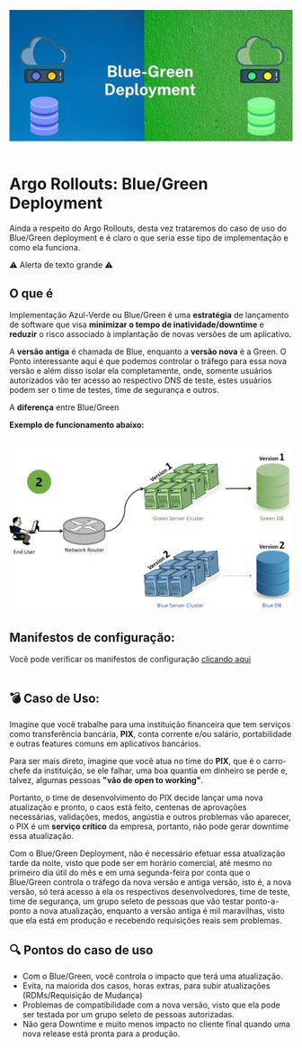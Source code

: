 <img src="../../images/banner-bluegreen.png"> <br><br>

# Argo Rollouts: Blue/Green Deployment

Ainda a respeito do Argo Rollouts, desta vez trataremos do caso de uso do Blue/Green deployment e é claro o que seria esse tipo de implementação e como ela funciona.


⚠️ Alerta de texto grande ⚠️


## O que é

Implementação Azul-Verde ou Blue/Green é uma **estratégia** de lançamento de software que visa **minimizar o tempo de inatividade/downtime** e **reduzir** o risco associado à implantação de novas versões de um aplicativo.

A **versão antiga** é chamada de Blue, enquanto a **versão nova** é a Green. O Ponto interessante aqui é que podemos controlar o tráfego para essa nova versão e além disso isolar ela completamente, onde, somente usuários autorizados vão ter acesso ao respectivo DNS de teste, estes usuários podem ser o time de testes, time de segurança e outros.

A **diferença** entre Blue/Green 

**Exemplo de funcionamento abaixo:**

<br>
<img src="../../images/bluegreen-example.png">
<br>

## Manifestos de configuração:

Você pode verificar os manifestos de configuração [clicando aqui](../../Kubernetes/flask-app-bluegreen/) <br><br>

## 💣 Caso de Uso: 

Imagine que você trabalhe para uma instituição financeira que tem serviços como transferência bancária, **PIX**, conta corrente e/ou salário, portabilidade e outras features comuns em aplicativos bancários.

Para ser mais direto, imagine que você atua no time do **PIX**, que é o carro-chefe da instituição, se ele falhar, uma boa quantia em dinheiro se perde e, talvez, algumas pessoas **"vão de open to working"**.

Portanto, o time de desenvolvimento do PIX decide lançar uma nova atualização e pronto, o caos está feito, centenas de aprovações necessárias, validações, medos, angústia e outros problemas vão aparecer, o PIX é um **serviço crítico** da empresa, portanto, não pode gerar downtime essa atualização.

Com o Blue/Green Deployment, não é necessário efetuar essa atualização tarde da noite, visto que pode ser em horário comercial, até mesmo no primeiro dia útil do mês e em uma segunda-feira por conta que o Blue/Green controla o tráfego da nova versão e antiga versão, isto é, a nova versão, só terá acesso à ela os respectivos desenvolvedores, time de teste, time de segurança, um grupo seleto de pessoas que vão testar ponto-a-ponto a nova atualização, enquanto a versão antiga é mil maravilhas, visto que ela está em produção e recebendo requisições reais sem problemas.

## 🔍 Pontos do caso de uso

* Com o Blue/Green, você controla o impacto que terá uma atualização.
* Evita, na maiorida dos casos, horas extras, para subir atualizações (RDMs/Requisição de Mudança)
* Problemas de compatibilidade com a nova versão, visto que ela pode ser testada por um grupo seleto de pessoas autorizadas.
* Não gera Downtime e muito menos impacto no cliente final quando uma nova release está pronta para a produção. 
